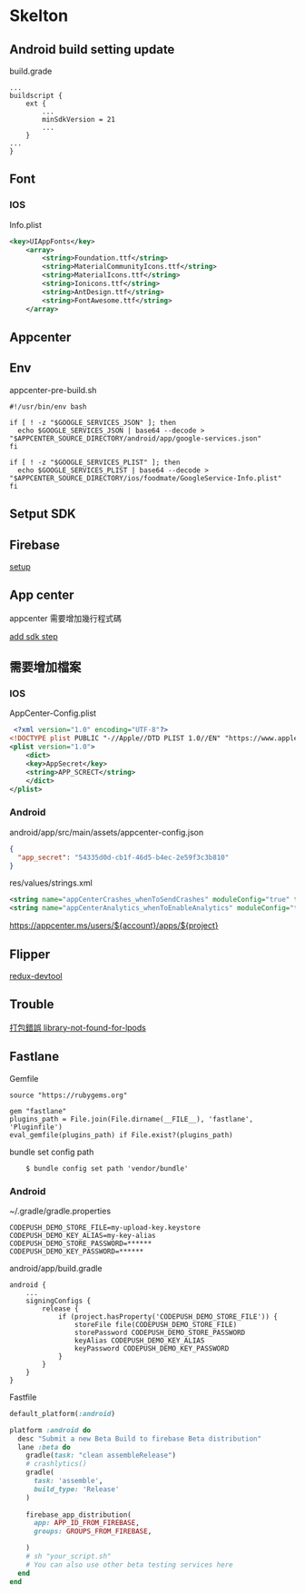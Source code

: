 # Skelton

## Android build setting update

build.grade
```
...
buildscript {
    ext {
        ...
        minSdkVersion = 21
        ...
    }
...
}
```

## Font

### IOS

Info.plist

```xml
<key>UIAppFonts</key>
	<array>
		<string>Foundation.ttf</string>
		<string>MaterialCommunityIcons.ttf</string>
		<string>MaterialIcons.ttf</string>
		<string>Ionicons.ttf</string>
		<string>AntDesign.ttf</string>
		<string>FontAwesome.ttf</string>
	</array>
```

## Appcenter

## Env

appcenter-pre-build.sh
```
#!/usr/bin/env bash

if [ ! -z "$GOOGLE_SERVICES_JSON" ]; then
  echo $GOOGLE_SERVICES_JSON | base64 --decode > "$APPCENTER_SOURCE_DIRECTORY/android/app/google-services.json"
fi

if [ ! -z "$GOOGLE_SERVICES_PLIST" ]; then
  echo $GOOGLE_SERVICES_PLIST | base64 --decode > "$APPCENTER_SOURCE_DIRECTORY/ios/foodmate/GoogleService-Info.plist"
fi
```


## Setput SDK

## Firebase

[setup](https://rnfirebase.io/)

## App center
appcenter 需要增加幾行程式碼

[add sdk step](https://docs.microsoft.com/en-us/appcenter/sdk/getting-started/react-native#33-ios-only-integrate-the-ios-sdk-manually-without-react-native-link-or-cocoapods)

###
## 需要增加檔案

### IOS

AppCenter-Config.plist

```xml
 <?xml version="1.0" encoding="UTF-8"?>
<!DOCTYPE plist PUBLIC "-//Apple//DTD PLIST 1.0//EN" "https://www.apple.com/DTDs/PropertyList-1.0.dtd">
<plist version="1.0">
    <dict>
    <key>AppSecret</key>
    <string>APP_SCRECT</string>
    </dict>
</plist>
```

### Android

android/app/src/main/assets/appcenter-config.json

```json
{
  "app_secret": "54335d0d-cb1f-46d5-b4ec-2e59f3c3b810"
}
```

res/values/strings.xml 

```xml
<string name="appCenterCrashes_whenToSendCrashes" moduleConfig="true" translatable="false">DO_NOT_ASK_JAVASCRIPT</string>
<string name="appCenterAnalytics_whenToEnableAnalytics" moduleConfig="true" translatable="false">ALWAYS_SEND</string>
```

https://appcenter.ms/users/${account}/apps/${project}

## Flipper

[redux-devtool](https://github.com/jk-gan/redux-flipper)

## Trouble 

[打包錯誤 library-not-found-for-lpods](https://stackoverflow.com/questions/23539147/xcode-ld-library-not-found-for-lpods?lq=1)

## Fastlane

Gemfile

```
source "https://rubygems.org"

gem "fastlane"
plugins_path = File.join(File.dirname(__FILE__), 'fastlane', 'Pluginfile')
eval_gemfile(plugins_path) if File.exist?(plugins_path)

```

bundle set config path

```
	$ bundle config set path 'vendor/bundle'
```

### Android

~/.gradle/gradle.properties

```
CODEPUSH_DEMO_STORE_FILE=my-upload-key.keystore
CODEPUSH_DEMO_KEY_ALIAS=my-key-alias
CODEPUSH_DEMO_STORE_PASSWORD=******
CODEPUSH_DEMO_KEY_PASSWORD=******
```

android/app/build.gradle

```
android {
	...
	signingConfigs {
        release {
            if (project.hasProperty('CODEPUSH_DEMO_STORE_FILE')) {
                storeFile file(CODEPUSH_DEMO_STORE_FILE)
                storePassword CODEPUSH_DEMO_STORE_PASSWORD
                keyAlias CODEPUSH_DEMO_KEY_ALIAS
                keyPassword CODEPUSH_DEMO_KEY_PASSWORD
            }
        }
    }
}
```

Fastfile

```ruby
default_platform(:android)

platform :android do
  desc "Submit a new Beta Build to firebase Beta distribution"
  lane :beta do
    gradle(task: "clean assembleRelease")
    # crashlytics()
    gradle(
      task: 'assemble',
      build_type: 'Release'
    )
    
    firebase_app_distribution(
      app: APP_ID_FROM_FIREBASE,
      groups: GROUPS_FROM_FIREBASE,

    )
    # sh "your_script.sh"
    # You can also use other beta testing services here
  end
end
```